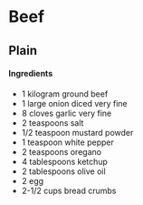 # Beef

## Plain

#### Ingredients

* 1 kilogram ground beef
* 1 large onion diced very fine
* 8 cloves garlic very fine
* 2 teaspoons salt
* 1/2 teaspoon mustard powder
* 1 teaspoon white pepper
* 2 teaspoons oregano
* 4 tablespoons ketchup
* 2 tablespoons olive oil
* 2 egg
* 2-1/2 cups bread crumbs
